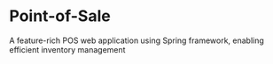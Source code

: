 # Point-of-Sale
 A feature-rich POS web application using Spring framework, enabling efficient inventory management
